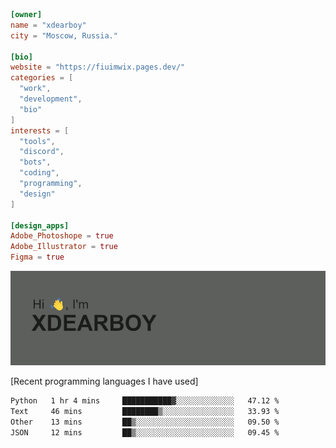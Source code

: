 
```toml
[owner]
name = "xdearboy"
city = "Moscow, Russia."

[bio]
website = "https://fiuimwix.pages.dev/"
categories = [
  "work",
  "development",
  "bio"
]
interests = [
  "tools",
  "discord",
  "bots",
  "coding",
  "programming",
  "design"
]

[design_apps]
Adobe_Photoshope = true
Adobe_Illustrator = true
Figma = true
```

<img src="header.png" alt="xdearboy">

[Recent programming languages I have used]

<!--START_SECTION:waka-->

```txt
Python   1 hr 4 mins     ███████████▓░░░░░░░░░░░░░   47.12 %
Text     46 mins         ████████▒░░░░░░░░░░░░░░░░   33.93 %
Other    13 mins         ██▒░░░░░░░░░░░░░░░░░░░░░░   09.50 %
JSON     12 mins         ██▒░░░░░░░░░░░░░░░░░░░░░░   09.45 %
```

<!--END_SECTION:waka-->

